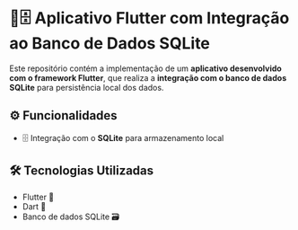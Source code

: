 # 📱🗄️ Aplicativo Flutter com Integração ao Banco de Dados SQLite

Este repositório contém a implementação de um **aplicativo desenvolvido com o framework Flutter**, que realiza a **integração com o banco de dados SQLite** para persistência local dos dados.

## ⚙️ Funcionalidades
- 🗄️ Integração com o **SQLite** para armazenamento local

## 🛠️ Tecnologias Utilizadas
- Flutter 📱  
- Dart 🎯  
- Banco de dados SQLite 🗃️
